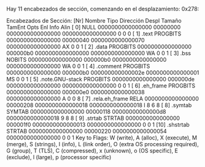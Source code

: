 Hay 11 encabezados de sección, comenzando en el desplazamiento: 0x278:

Encabezados de Sección:
  [Nr] Nombre            Tipo             Dirección         Despl
       Tamaño            TamEnt           Opts   Enl   Info  Alin
  [ 0]                   NULL             0000000000000000  00000000
       0000000000000000  0000000000000000           0     0     0
  [ 1] .text             PROGBITS         0000000000000000  00000040
       0000000000000070  0000000000000000  AX       0     0     1
  [ 2] .data             PROGBITS         0000000000000000  000000b0
       0000000000000000  0000000000000000  WA       0     0     1
  [ 3] .bss              NOBITS           0000000000000000  000000b0
       0000000000000000  0000000000000000  WA       0     0     1
  [ 4] .comment          PROGBITS         0000000000000000  000000b0
       000000000000002e  0000000000000001  MS       0     0     1
  [ 5] .note.GNU-stack   PROGBITS         0000000000000000  000000de
       0000000000000000  0000000000000000           0     0     1
  [ 6] .eh_frame         PROGBITS         0000000000000000  000000e0
       0000000000000038  0000000000000000   A       0     0     8
  [ 7] .rela.eh_frame    RELA             0000000000000000  00000208
       0000000000000018  0000000000000018   I       8     6     8
  [ 8] .symtab           SYMTAB           0000000000000000  00000118
       00000000000000d8  0000000000000018           9     8     8
  [ 9] .strtab           STRTAB           0000000000000000  000001f0
       0000000000000013  0000000000000000           0     0     1
  [10] .shstrtab         STRTAB           0000000000000000  00000220
       0000000000000054  0000000000000000           0     0     1
Key to Flags:
  W (write), A (alloc), X (execute), M (merge), S (strings), I (info),
  L (link order), O (extra OS processing required), G (group), T (TLS),
  C (compressed), x (unknown), o (OS specific), E (exclude),
  l (large), p (processor specific)
